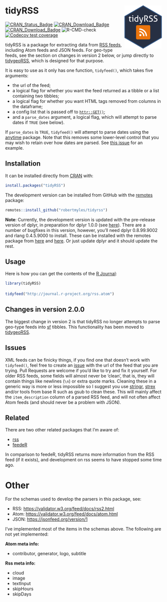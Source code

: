 
<!-- README.md is generated from README.Rmd. Please edit that file -->

# tidyRSS <a href='https://github.com/RobertMyles/tidyrss/'><img src='inst/figures/logo.png' align="right" height="139" /></a>

[![CRAN\_Status\_Badge](https://www.r-pkg.org/badges/version/tidyRSS)](https://cran.r-project.org/package=tidyRSS)
[![CRAN\_Download\_Badge](http://cranlogs.r-pkg.org/badges/tidyRSS)](https://CRAN.R-project.org/package=tidyRSS)
[![CRAN\_Download\_Badge](http://cranlogs.r-pkg.org/badges/grand-total/tidyRSS)](https://CRAN.R-project.org/package=tidyRSS)
![R-CMD-check](https://github.com/RobertMyles/tidyRSS/workflows/R-CMD-check/badge.svg)
[![Codecov test
coverage](https://codecov.io/gh/RobertMyles/tidyRSS/branch/master/graph/badge.svg)](https://codecov.io/gh/RobertMyles/tidyRSS?branch=master)

tidyRSS is a package for extracting data from [RSS
feeds](https://en.wikipedia.org/wiki/RSS), including Atom feeds and JSON
feeds. For geo-type feeds, see the section on changes in version 2
below, or jump directly to
[tidygeoRSS](https://github.com/RobertMyles/tidygeoRSS), which is
designed for that purpose.

It is easy to use as it only has one function, `tidyfeed()`, which takes
five arguments:

  - the url of the feed;
  - a logical flag for whether you want the feed returned as a tibble or
    a list containing two tibbles;
  - a logical flag for whether you want HTML tags removed from columns
    in the dataframe;
  - a config list that is passed off to
    [`httr::GET()`](https://httr.r-lib.org/reference/config.html);
  - and a `parse_dates` argument, a logical flag, which will attempt to
    parse dates if `TRUE` (see below).

If `parse_dates` is `TRUE`, `tidyfeed()` will attempt to parse dates
using the [anytime](https://github.com/eddelbuettel/anytime) package.
Note that this removes some lower-level control that you may wish to
retain over how dates are parsed. See [this
issue](https://github.com/RobertMyles/tidyRSS/issues/37) for an example.

## Installation

It can be installed directly from [CRAN](https://cran.r-project.org/)
with:

``` r
install.packages("tidyRSS")
```

The development version can be installed from GitHub with the
[remotes](https://github.com/r-lib/remotes) package:

``` r
remotes::install_github("robertmyles/tidyrss")
```

**Note**: Currently, the development version is updated with the
pre-release version of dplyr, in preparation for dplyr 1.0.0 (see
[here](https://www.tidyverse.org/blog/2020/03/dplyr-1-0-0-is-coming-soon/)).
There are a number of bugfixes in this version, however, you’ll need
dplyr 0.8.99.9002 and rlang 0.4.5.9000 to install. These can be
installed with the remotes package from
[here](https://github.com/tidyverse/dplyr) and
[here](https://github.com/r-lib/rlang). Or just update dplyr and it
should update the rest.

## Usage

Here is how you can get the contents of the [R
Journal](https://journal.r-project.org/):

``` r
library(tidyRSS)

tidyfeed("http://journal.r-project.org/rss.atom")
```

## Changes in version 2.0.0

The biggest change in version 2 is that tidyRSS no longer attempts to
parse geo-type feeds into [sf](https://github.com/r-spatial/sf/)
tibbles. This functionality has been moved to
[tidygeoRSS](https://github.com/RobertMyles/tidygeoRSS).

## Issues

XML feeds can be finicky things, if you find one that doesn’t work with
`tidyfeed()`, feel free to create an
[issue](https://github.com/robertmyles/tidyrss/issues) with the url of
the feed that you are trying. Pull Requests are welcome if you’d like to
try and fix it yourself. For older RSS feeds, some fields will almost
never be ‘clean’, that is, they will contain things like newlines (`\n`)
or extra quote marks. Cleaning these in a generic way is more or less
impossible so I suggest you use
[stringr](https://github.com/tidyverse/stringr),
[strex](https://rorynolan.github.io/strex/) and/or tools from base R
such as gsub to clean these. This will mainly affect the
`item_description` column of a parsed RSS feed, and will not often
affect Atom feeds (and should never be a problem with JSON).

## Related

There are two other related packages that I’m aware of:

  - [rss](https://github.com/noahhl/r-does-rss)
  - [feedeR](https://github.com/DataWookie/feedeR)

In comparison to feedeR, tidyRSS returns more information from the RSS
feed (if it exists), and development on rss seems to have stopped some
time ago.

# Other

For the schemas used to develop the parsers in this package, see:

  - RSS: <https://validator.w3.org/feed/docs/rss2.html>  
  - Atom: <https://validator.w3.org/feed/docs/atom.html>  
  - JSON: <https://jsonfeed.org/version/1>

I’ve implemented most of the items in the schemas above. The following
are not yet implemented:

**Atom meta info:**

  - contributor, generator, logo, subtitle

**Rss meta info:**

  - cloud
  - image
  - textInput
  - skipHours
  - skipDays
